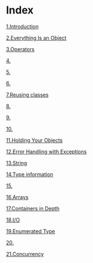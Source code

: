 # Index #

[1.Introduction](src/main/java/com/lun/introduction/)

[2.Everything Is an Object](src/main/java/com/lun/object/)

[3.Operators](src/main/java/com/lun/operator/)

[4.]()

[5.]()

[6.]()

[7.Reusing classes](src/main/java/com/lun/reusingclass/)

[8.]()

[9.]()

[10.]()

[11.Holding Your Objects](src/main/java/com/lun/holding/)

[12.Error Handling with Exceptions](src/main/java/com/lun/exception/)

[13.String](src/main/java/com/lun/string/)

[14.Type information](src/main/java/com/lun/typeinformation/)

[15.]()

[16.Arrays](src/main/java/com/lun/arrays/)

[17.Containers in Depth](src/main/java/com/lun/containers/)

[18.I/O](src/main/java/com/lun/io/)

[19.Enumerated Type](src/main/java/com/lun/enumerated/)

[20.]()

[21.Concurrency](src/main/java/com/lun/concurrency/)

